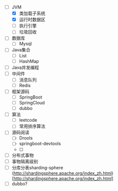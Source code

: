 - [ ] JVM
    - [X] 类加载子系统
    - [X] 运行时数据区
    - [ ] 执行引擎
    - [ ] 垃圾回收 
- [ ] 数据库
    - [ ] Mysql
- [ ] Java集合
    - [ ] List
    - [ ] HashMap
- [ ] Java并发编程
- [ ] 中间件
    - [ ] 消息队列
    - [ ] Redis
- [ ] 框架源码
    - [ ] SpringBoot
    - [ ] SpringCloud
    - [ ] dubbo
- [ ] 算法
    - [ ] leetcode
    - [ ] 常用排序算法
- [ ] 源码阅读
    - [ ] Drools
    - [ ] springboot-devtools
    - [ ] 
- [ ] 分布式事物
- [ ] 事物隔离级别
- [ ] 分库分表sharding-sphere (http://shardingsphere.apache.org/index_zh.html)[http://shardingsphere.apache.org/index_zh.html]
- [ ] dubbo?